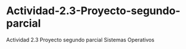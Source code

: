 # Actividad-2.3-Proyecto-segundo-parcial
Actividad 2.3 Proyecto segundo parcial Sistemas Operativos
